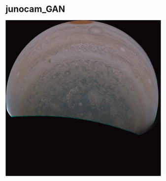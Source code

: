 # junocam_GAN
<img src="favorite_output.png" alt="My favorite output so far" title="My favorite output so far">



